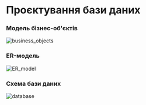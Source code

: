 # Проєктування бази даних

### Модель бізнес-об'єктів

![business_objects](http://www.plantuml.com/plantuml/proxy?cache=no&src=https://raw.githubusercontent.com/VitaliiZZzz/project_managment_system/master/src/uml/business_objects)

### ER-модель

![ER_model](http://www.plantuml.com/plantuml/proxy?cache=no&src=https://raw.githubusercontent.com/VitaliiZZzz/project_managment_system/master/src/uml/ER_model)

### Схема бази даних

![database](https://github.com/VitaliiZZzz/project_managment_system/blob/master/src/images/sql_schema.jpg)
